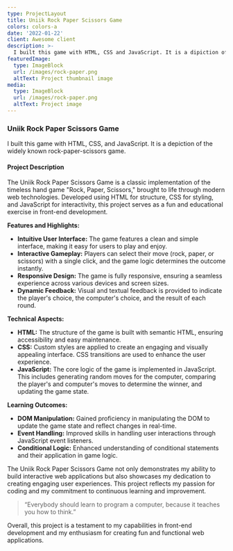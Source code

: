 ```yaml
---
type: ProjectLayout
title: Uniik Rock Paper Scissors Game
colors: colors-a
date: '2022-01-22'
client: Awesome client
description: >-
  I built this game with HTML, CSS and JavaScript. It is a dipiction of the widely known rock-paper-scissors game.
featuredImage:
  type: ImageBlock
  url: /images/rock-paper.png
  altText: Project thumbnail image
media:
  type: ImageBlock
  url: /images/rock-paper.png
  altText: Project image
---
```


### Uniik Rock Paper Scissors Game

I built this game with HTML, CSS, and JavaScript. It is a depiction of the widely known rock-paper-scissors game.

#### Project Description

The Uniik Rock Paper Scissors Game is a classic implementation of the timeless hand game "Rock, Paper, Scissors," brought to life through modern web technologies. Developed using HTML for structure, CSS for styling, and JavaScript for interactivity, this project serves as a fun and educational exercise in front-end development.

**Features and Highlights:**
- **Intuitive User Interface:** The game features a clean and simple interface, making it easy for users to play and enjoy.
- **Interactive Gameplay:** Players can select their move (rock, paper, or scissors) with a single click, and the game logic determines the outcome instantly.
- **Responsive Design:** The game is fully responsive, ensuring a seamless experience across various devices and screen sizes.
- **Dynamic Feedback:** Visual and textual feedback is provided to indicate the player's choice, the computer's choice, and the result of each round.

**Technical Aspects:**
- **HTML:** The structure of the game is built with semantic HTML, ensuring accessibility and easy maintenance.
- **CSS:** Custom styles are applied to create an engaging and visually appealing interface. CSS transitions are used to enhance the user experience.
- **JavaScript:** The core logic of the game is implemented in JavaScript. This includes generating random moves for the computer, comparing the player's and computer's moves to determine the winner, and updating the game state.

**Learning Outcomes:**
- **DOM Manipulation:** Gained proficiency in manipulating the DOM to update the game state and reflect changes in real-time.
- **Event Handling:** Improved skills in handling user interactions through JavaScript event listeners.
- **Conditional Logic:** Enhanced understanding of conditional statements and their application in game logic.

The Uniik Rock Paper Scissors Game not only demonstrates my ability to build interactive web applications but also showcases my dedication to creating engaging user experiences. This project reflects my passion for coding and my commitment to continuous learning and improvement.

> “Everybody should learn to program a computer, because it teaches you how to think.”

Overall, this project is a testament to my capabilities in front-end development and my enthusiasm for creating fun and functional web applications.
